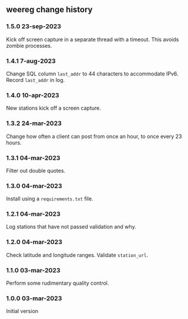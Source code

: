 weereg change history
--------------------

### 1.5.0 23-sep-2023

Kick off screen capture in a separate thread with a timeout. This avoids
zombie processes.


### 1.4.1 7-aug-2023

Change SQL column `last_addr` to 44 characters to accommodate IPv6.
Record `last_addr` in log.


### 1.4.0 10-apr-2023

New stations kick off a screen capture.


### 1.3.2 24-mar-2023

Change how often a client can post from once an hour, to once every 23 hours.


### 1.3.1 04-mar-2023

Filter out double quotes.


### 1.3.0 04-mar-2023

Install using a `requirements.txt` file.


### 1.2.1 04-mar-2023

Log stations that have not passed validation and why.


### 1.2.0 04-mar-2023

Check latitude and longitude ranges.
Validate `station_url`.


### 1.1.0 03-mar-2023

Perform some rudimentary quality control.


### 1.0.0 03-mar-2023

Initial version

